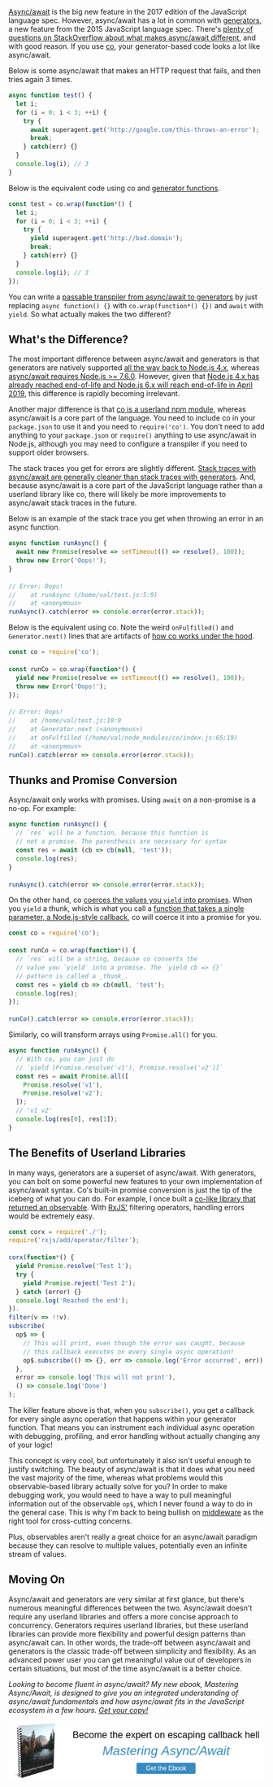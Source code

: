 [Async/await](http://thecodebarbarian.com/common-async-await-design-patterns-in-node.js.html) is the big new feature in the 2017 edition of the JavaScript language spec. However, async/await has a lot in common with [generators](http://thecodebarbarian.com/3-common-co-design-patterns), a new feature from the 2015 JavaScript language spec. There's [plenty of questions on StackOverflow about what makes async/await different](https://stackoverflow.com/questions/36196608/difference-between-async-await-and-es6-yield-with-generators), and with good reason. If you use [co](https://www.npmjs.com/package/co), your generator-based code looks a lot like async/await.

Below is some async/await that makes an HTTP request that fails, and then
tries again 3 times.

```javascript
async function test() {
  let i;
  for (i = 0; i < 3; ++i) {
    try {
      await superagent.get('http://google.com/this-throws-an-error');
      break;
    } catch(err) {}
  }
  console.log(i); // 3
}
```

Below is the equivalent code using co and [generator functions](https://developer.mozilla.org/en-US/docs/Web/JavaScript/Reference/Statements/function%2A).

```javascript
const test = co.wrap(function*() {
  let i;
  for (i = 0; i < 3; ++i) {
    try {
      yield superagent.get('http://bad.domain');
      break;
    } catch(err) {}
  }
  console.log(i); // 3
});
```

You can write a [passable transpiler from async/await to generators](https://cmichel.io/how-is-async-await-transpiled-to-es5) by just
replacing `async function() {}` with `co.wrap(function*() {})` and `await` with `yield`. So what actually makes the two different?

What's the Difference?
----------------------

The most important difference between async/await and generators is that generators
are natively supported [all the way back to Node.js 4.x](https://node.green/#ES2015-functions-generators), whereas [async/await requires Node.js >= 7.6.0](https://node.green/#ES2017-features-async-functions). However, given that [Node.js 4.x has already reached end-of-life and Node.js 6.x will reach end-of-life in April 2019](https://github.com/nodejs/Release#release-schedule), this difference is rapidly becoming irrelevant.

Another major difference is that [co is a userland npm module](https://www.npmjs.com/package/co), whereas async/await is a core part
of the language. You need to include co in your `package.json` to use it and
you need to `require('co')`. You don't need to add anything to your `package.json`
or `require()` anything to use async/await in Node.js, although you may need
to configure a transpiler if you need to support older browsers.

The stack traces you get for errors are slightly different. [Stack traces with async/await are generally cleaner than stack traces with generators](http://thecodebarbarian.com/80-20-guide-to-async-await-in-node.js.html#async-await-vs-co-yield). And, because async/await is a core part of the JavaScript
language rather than a userland library like co, there will likely be more
improvements to async/await stack traces in the future.

Below is an example of the stack trace you get when throwing an error in an async function.

```javascript
async function runAsync() {
  await new Promise(resolve => setTimeout(() => resolve(), 100));
  throw new Error('Oops!');
}

// Error: Oops!
//    at runAsync (/home/val/test.js:5:9)
//    at <anonymous>
runAsync().catch(error => console.error(error.stack));
```

Below is the equivalent using co. Note the weird `onFulfilled()` and
`Generator.next()` lines that are artifacts of [how co works under the hood](http://es2015generators.com/).

```javascript
const co = require('co');

const runCo = co.wrap(function*() {
  yield new Promise(resolve => setTimeout(() => resolve(), 100));
  throw new Error('Oops!');
});

// Error: Oops!
//    at /home/val/test.js:10:9
//    at Generator.next (<anonymous>)
//    at onFulfilled (/home/val/node_modules/co/index.js:65:19)
//    at <anonymous>
runCo().catch(error => console.error(error.stack));
```

Thunks and Promise Conversion
-----------------------------

Async/await only works with promises. Using `await` on a non-promise is a no-op.
For example:

```javascript
async function runAsync() {
  // `res` will be a function, because this function is
  // not a promise. The parenthesis are necessary for syntax
  const res = await (cb => cb(null, 'test'));
  console.log(res);
}

runAsync().catch(error => console.error(error.stack));
```

On the other hand, co [coerces the values you `yield` into promises](https://github.com/tj/co/blob/249bbdc72da24ae44076afd716349d2089b31c4c/index.js#L116-L124). When you `yield` a thunk, which is what you call a [function that takes a single parameter, a Node.js-style callback](https://www.npmjs.com/package/thunkify), co will coerce it into a
promise for you.

```javascript
const co = require('co');

const runCo = co.wrap(function*() {
  // `res` will be a string, because co converts the
  // value you `yield` into a promise. The `yield cb => {}`
  // pattern is called a _thunk_.
  const res = yield cb => cb(null, 'test');
  console.log(res);
});

runCo().catch(error => console.error(error.stack));
```

Similarly, co will transform arrays using `Promise.all()` for you.

```javascript
async function runAsync() {
  // With co, you can just do
  // `yield [Promise.resolve('v1'), Promise.resolve('v2')]`
  const res = await Promise.all([
    Promise.resolve('v1'),
    Promise.resolve('v2');
  ]);
  // 'v1 v2'
  console.log(res[0], res[1]);
}
```

The Benefits of Userland Libraries
----------------------------------

In many ways, generators are a superset of async/await. With generators, you
can bolt on some powerful new features to your own implementation of
async/await syntax. Co's built-in promise conversion is just the tip of the
iceberg of what you can do. For example, I once built a [co-like library that returned an observable](https://github.com/vkarpov15/co-rx/blob/master/test/examples.test.js). With [RxJS'](https://www.npmjs.com/package/rxjs) filtering operators, handling
errors would be extremely easy.

```javascript
const corx = require('./');
require('rxjs/add/operator/filter');

corx(function*() {
  yield Promise.resolve('Test 1');
  try {
    yield Promise.reject('Test 2');
  } catch (error) {}
  console.log('Reached the end');
}).
filter(v => !!v).
subscribe(
  op$ => {
    // This will print, even though the error was caught, because
    // this callback executes on every single async operation!
    op$.subscribe(() => {}, err => console.log('Error occurred', err));
  },
  error => console.log('This will not print'),
  () => console.log('Done')
);
```

The killer feature above is that, when you `subscribe()`, you get a callback
for every single async operation that happens within your generator function.
That means you can instrument each individual async operation with debugging,
profiling, and error handling without actually changing any of your logic!

This concept is very cool, but unfortunately it also isn't useful enough to
justify switching. The beauty of async/await is that it does what you need
the vast majority of the time, whereas what problems would this observable-based
library actually solve for you? In order to make debugging work, you would
need to have a way to pull meaningful information out of the observable `op$`,
which I never found a way to do in the general case. This is why I'm back to being
bullish on [middleware](https://www.npmjs.com/package/tao-js) as the right tool
for cross-cutting concerns.

Plus, observables aren't really a great choice for
an async/await paradigm because they can resolve to multiple values, potentially
even an infinite stream of values.

Moving On
---------

Async/await and generators are very similar at first glance, but there's numerous
meaningful differences between the two. Async/await doesn't require any userland
libraries and offers a more concise approach to concurrency. Generators requires
userland libraries, but these userland libraries can provide more flexibility
and powerful design patterns than async/await can. In other words, the trade-off
between async/await and generators is the classic trade-off between simplicity
and flexibility. As an advanced power user you can get meaningful value out
of developers in certain situations, but most of the time async/await is a better
choice.

_Looking to become fluent in async/await? My new ebook, Mastering Async/Await, is designed to give you an integrated understanding of
async/await fundamentals and how async/await fits in the JavaScript ecosystem in a few hours. <a href="http://asyncawait.net/">Get your copy!</a>_

<a href="http://asyncawait.net" class="async-await-banner"><img src="/images/asyncawait.png"/></a>
